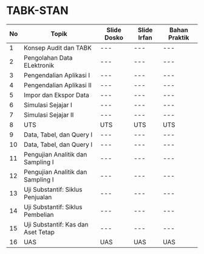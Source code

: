 # TABK-STAN

| No | Topik | Slide Dosko | Slide Irfan | Bahan Praktik |
|----------|----------|----------|----------|----------|
| 1    | Konsep Audit dan TABK    | ---    | ---    | ---    |
| 2    | Pengolahan Data ELektronik    | ---    | ---    | ---    |
| 3    | Pengendalian Aplikasi I    | ---    | ---    | ---    |
| 4    | Pengendalian Aplikasi II    | ---    | ---    | ---    |
| 5    | Impor dan Ekspor Data    | ---    | ---    | ---    |
| 6    | Simulasi Sejajar I   | ---    | ---    | ---    |
| 7    | Simulasi Sejajar II    | ---    | ---    | ---    |
| 8    | UTS    | UTS    | UTS    | UTS    |
| 9    | Data, Tabel, dan Query I    | ---    | ---    | ---    |
| 10   | Data, Tabel, dan Query I    | ---    | ---    | ---    |
| 11   | Pengujian Analitik dan Sampling I    | ---    | ---    | ---    |
| 12   | Pengujian Analitik dan Sampling I    | ---    | ---    | ---    |
| 13   | Uji Substantif: Siklus Penjualan    | ---    | ---    | ---    |
| 14   | Uji Substantif: Siklus Pembelian    | ---    | ---    | ---    |
| 15   | Uji Substantif: Kas dan Aset Tetap    | ---    | ---    | ---    |
| 16   | UAS    | UAS    | UAS    | UAS    |
